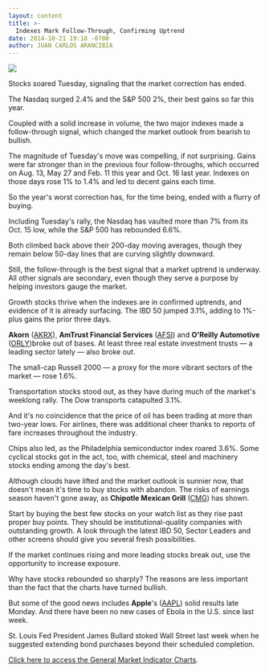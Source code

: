 ```yaml
---
layout: content
title: >-
  Indexes Mark Follow-Through, Confirming Uptrend
date: 2014-10-21 19:18 -0700
author: JUAN CARLOS ARANCIBIA
---
```






![](https://www.investors.com/wp-content/uploads/ibd-migrated-images/MPv_141022_635495027451668118.png)









Stocks soared Tuesday, signaling that the market correction has ended.


The Nasdaq surged 2.4% and the S&P 500 2%, their best gains so far this year.


Coupled with a solid increase in volume, the two major indexes made a follow-through signal, which changed the market outlook from bearish to bullish.


The magnitude of Tuesday's move was compelling, if not surprising. Gains were far stronger than in the previous four follow-throughs, which occurred on Aug. 13, May 27 and Feb. 11 this year and Oct. 16 last year. Indexes on those days rose 1% to 1.4% and led to decent gains each time.


So the year's worst correction has, for the time being, ended with a flurry of buying.


Including Tuesday's rally, the Nasdaq has vaulted more than 7% from its Oct. 15 low, while the S&P 500 has rebounded 6.6%.


Both climbed back above their 200-day moving averages, though they remain below 50-day lines that are curving slightly downward.


Still, the follow-through is the best signal that a market uptrend is underway. All other signals are secondary, even though they serve a purpose by helping investors gauge the market.


Growth stocks thrive when the indexes are in confirmed uptrends, and evidence of it is already surfacing. The IBD 50 jumped 3.1%, adding to 1%-plus gains the prior three days.


**Akorn** ([AKRX](https://research.investors.com/quote.aspx?symbol=AKRX)), **AmTrust Financial Services** ([AFSI](https://research.investors.com/quote.aspx?symbol=AFSI)) and **O'Reilly Automotive** ([ORLY](https://research.investors.com/quote.aspx?symbol=ORLY))broke out of bases. At least three real estate investment trusts — a leading sector lately — also broke out.


The small-cap Russell 2000 — a proxy for the more vibrant sectors of the market — rose 1.6%.


Transportation stocks stood out, as they have during much of the market's weeklong rally. The Dow transports catapulted 3.1%.


And it's no coincidence that the price of oil has been trading at more than two-year lows. For airlines, there was additional cheer thanks to reports of fare increases throughout the industry.


Chips also led, as the Philadelphia semiconductor index roared 3.6%. Some cyclical stocks got in the act, too, with chemical, steel and machinery stocks ending among the day's best.


Although clouds have lifted and the market outlook is sunnier now, that doesn't mean it's time to buy stocks with abandon. The risks of earnings season haven't gone away, as **Chipotle Mexican Grill** ([CMG](https://research.investors.com/quote.aspx?symbol=CMG)) has shown.


Start by buying the best few stocks on your watch list as they rise past proper buy points. They should be institutional-quality companies with outstanding growth. A look through the latest IBD 50, Sector Leaders and other screens should give you several fresh possibilities.


If the market continues rising and more leading stocks break out, use the opportunity to increase exposure.


Why have stocks rebounded so sharply? The reasons are less important than the fact that the charts have turned bullish.


But some of the good news includes **Apple**'s ([AAPL](https://research.investors.com/quote.aspx?symbol=AAPL)) solid results late Monday. And there have been no new cases of Ebola in the U.S. since last week.


St. Louis Fed President James Bullard stoked Wall Street last week when he suggested extending bond purchases beyond their scheduled completion.


[Click here to access the General Market Indicator Charts](https://www.investors.com/pdf/GMI_102214.pdf).




